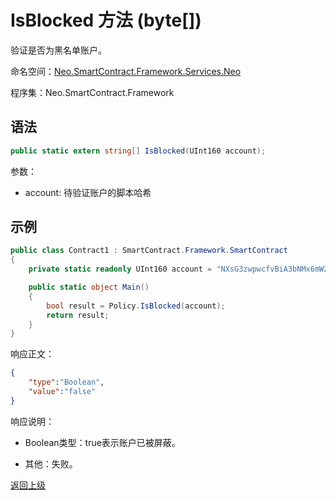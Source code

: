 # IsBlocked 方法 (byte[])

验证是否为黑名单账户。

命名空间：[Neo.SmartContract.Framework.Services.Neo](../../neo.md)

程序集：Neo.SmartContract.Framework

## 语法

```c#
public static extern string[] IsBlocked(UInt160 account);
```

参数：

- account: 待验证账户的脚本哈希

## 示例

```c#
public class Contract1 : SmartContract.Framework.SmartContract
{
    private static readonly UInt160 account = "NXsG3zwpwcfvBiA3bNMx6mWZGEro9ZqTqM".ToScriptHash();

    public static object Main()
    {
        bool result = Policy.IsBlocked(account);
        return result;
    }
}
```

响应正文：

```json
{
	"type":"Boolean",
	"value":"false"
}
```

响应说明：

- Boolean类型：true表示账户已被屏蔽。

- 其他：失败。

[返回上级](../Policy.md)